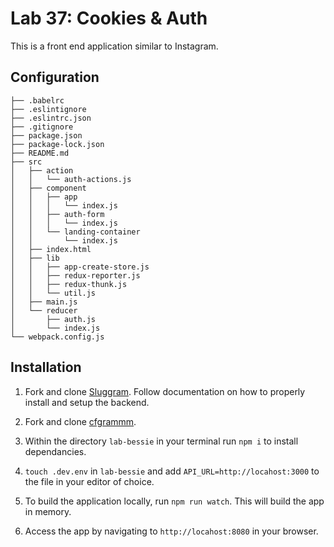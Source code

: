 # Lab 37: Cookies & Auth
This is a front end application similar to Instagram.

## Configuration
```
├── .babelrc
├── .eslintignore
├── .eslintrc.json
├── .gitignore
├── package.json
├── package-lock.json
├── README.md
├── src
│   ├── action
│   │   └── auth-actions.js
│   ├── component
│   │   ├── app
│   │   │   └── index.js
│   │   ├── auth-form
│   │   │   └── index.js
│   │   └── landing-container
│   │       └── index.js
│   ├── index.html
│   ├── lib
│   │   ├── app-create-store.js
│   │   ├── redux-reporter.js
│   │   ├── redux-thunk.js
│   │   └── util.js
│   ├── main.js
│   └── reducer
│       ├── auth.js
│       └── index.js
└── webpack.config.js
```

## Installation

1. Fork and clone [Sluggram](https://github.com/slugbyte/sluggram). Follow documentation on how to properly install and setup the backend.

2. Fork and clone [cfgrammm](https://github.com/bishang/37-cookies-and-auth).

3. Within the directory `lab-bessie` in your terminal run `npm i` to install dependancies.

4. `touch .dev.env` in `lab-bessie` and add `API_URL=http://locahost:3000` to the file in your editor of choice.

5. To build the application locally, run `npm run watch`. This will build the app in memory.

6. Access the app by navigating to `http://locahost:8080` in your browser.